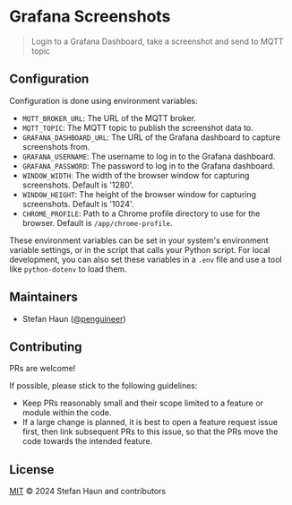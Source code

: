 # Grafana Screenshots

> Login to a Grafana Dashboard, take a screenshot and send to MQTT topic


## Configuration

Configuration is done using environment variables:

* `MQTT_BROKER_URL`: The URL of the MQTT broker.
* `MQTT_TOPIC`: The MQTT topic to publish the screenshot data to.
* `GRAFANA_DASHBOARD_URL`: The URL of the Grafana dashboard to capture screenshots from.
* `GRAFANA_USERNAME`: The username to log in to the Grafana dashboard.
* `GRAFANA_PASSWORD`: The password to log in to the Grafana dashboard.
* `WINDOW_WIDTH`: The width of the browser window for capturing screenshots. Default is '1280'.
* `WINDOW_HEIGHT`: The height of the browser window for capturing screenshots. Default is '1024'.
* `CHROME_PROFILE`: Path to a Chrome profile directory to use for the browser. Default is `/app/chrome-profile`.

These environment variables can be set in your system's environment variable settings, or in the script that calls your Python script. For local development, you can also set these variables in a `.env` file and use a tool like `python-dotenv` to load them.


## Maintainers

* Stefan Haun ([@penguineer](https://github.com/penguineer))


## Contributing

PRs are welcome!

If possible, please stick to the following guidelines:

* Keep PRs reasonably small and their scope limited to a feature or module within the code.
* If a large change is planned, it is best to open a feature request issue first, then link subsequent PRs to this issue, so that the PRs move the code towards the intended feature.


## License

[MIT](LICENSE.txt) © 2024 Stefan Haun and contributors
